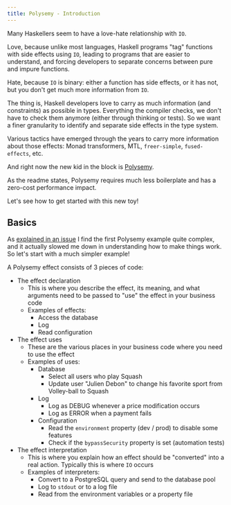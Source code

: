 ```yaml
---
title: Polysemy - Introduction
---
```


Many Haskellers seem to have a love-hate relationship with `IO`.

Love, because unlike most languages, Haskell programs "tag" functions with side effects using `IO`, leading to programs that are easier to understand, and forcing developers to separate concerns between pure and impure functions.

Hate, because `IO` is binary: either a function has side effects, or it has not, but you don't get much more information from `IO`. 

The thing is, Haskell developers love to carry as much information (and constraints) as possible in types. Everything the compiler checks, we don't have to check them anymore (either through thinking or tests). So we want a finer granularity to identify and separate side effects in the type system. 

Various tactics have emerged through the years to carry more information about those effects: Monad transformers, MTL, `freer-simple`, `fused-effects`, etc.

And right now the new kid in the block is [Polysemy](https://hackage.haskell.org/package/polysemy).

As the readme states, Polysemy requires much less boilerplate and has a zero-cost performance impact.

Let's see how to get started with this new toy!

## Basics
As [explained in an issue](https://github.com/polysemy-research/polysemy/issues/234) I find the first Polysemy example quite complex, and it actually slowed me down in understanding how to make things work. So let's start with a much simpler example!

A Polysemy effect consists of 3 pieces of code:

* The effect declaration
  * This is where you describe the effect, its meaning, and what arguments need to be passed to "use" the effect in your business code
  * Examples of effects:
    * Access the database
    * Log
    * Read configuration
* The effect uses
  * These are the various places in your business code where you need to use the effect
  * Examples of uses:
    * Database
      * Select all users who play Squash
      * Update user "Julien Debon" to change his favorite sport from Volley-ball to Squash
    * Log
      * Log as DEBUG whenever a price modification occurs
      * Log as ERROR when a payment fails
    * Configuration
      * Read the `environment` property (dev / prod) to disable some features
      * Check if the `bypassSecurity` property is set (automation tests)
* The effect interpretation
  * This is where you explain how an effect should be "converted" into a real action. Typically this is where `IO` occurs
  * Examples of interpreters:
    * Convert to a PostgreSQL query and send to the database pool
    * Log to `stdout` or to a log file
    * Read from the environment variables or a property file


